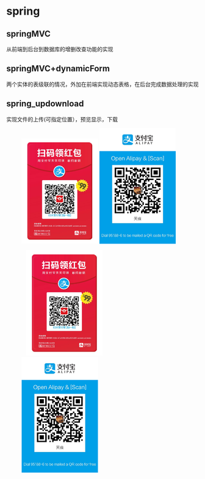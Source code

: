 # spring

## springMVC
从前端到后台到数据库的增删改查功能的实现

## springMVC+dynamicForm
两个实体的表级联的情况，外加在前端实现动态表格，在后台完成数据处理的实现

## spring_updownload
实现文件的上传(可指定位置），预览显示，下载

<figure class="half">
    <a href="images/redpocket.jpg"><img src="images/redpocket.jpg" width="200"></a>
    <a href="images/alipay.jpg"><img src="images/alipay.jpg" width="200" ></a>
</figure>

<figure class="half">
    <img src="images/redpocket.jpg" width="200" style="display: inline-block"/>
    <img src="images/alipay.jpg" width="200" style="display: inline-block"/>
</figure>
